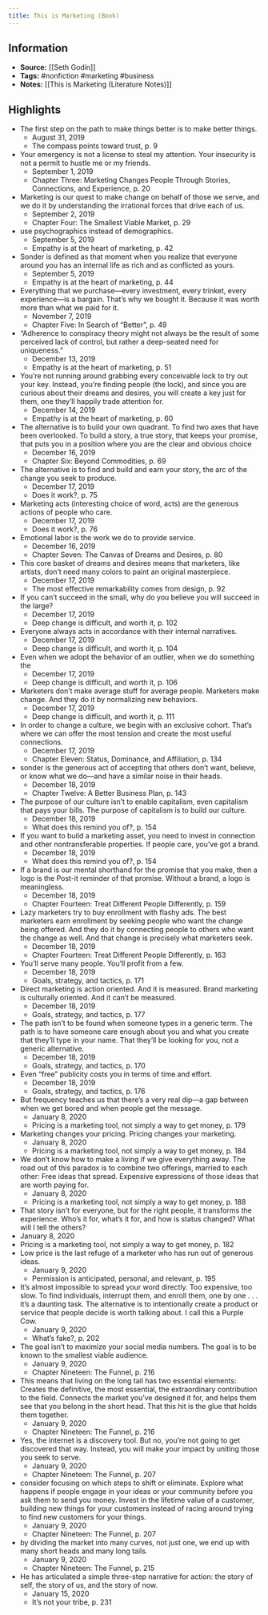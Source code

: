 ```yaml
---
title: This is Marketing (Book)
---
```

## Information
- **Source:** [[Seth Godin]]
- **Tags:** #nonfiction #marketing #business
- **Notes:** [[This is Marketing (Literature Notes)]]

## Highlights
- The first step on the path to make things better is to make better things.
	- August 31, 2019
	- The compass points toward trust, p. 9
- Your emergency is not a license to steal my attention. Your insecurity is not a permit to hustle me or my friends.
	- September 1, 2019
	- Chapter Three: Marketing Changes People Through Stories, Connections, and Experience, p. 20
- Marketing is our quest to make change on behalf of those we serve, and we do it by understanding the irrational forces that drive each of us.
	- September 2, 2019
	- Chapter Four: The Smallest Viable Market, p. 29
- use psychographics instead of demographics.
	- September 5, 2019
	- Empathy is at the heart of marketing, p. 42
- Sonder is defined as that moment when you realize that everyone around you has an internal life as rich and as conflicted as yours.
	- September 5, 2019
	- Empathy is at the heart of marketing, p. 44
- Everything that we purchase—every investment, every trinket, every experience—is a bargain. That’s why we bought it. Because it was worth more than what we paid for it.
	- November 7, 2019
	- Chapter Five: In Search of “Better”, p. 49
- “Adherence to conspiracy theory might not always be the result of some perceived lack of control, but rather a deep-seated need for uniqueness.”
	- December 13, 2019
	- Empathy is at the heart of marketing, p. 51
- You’re not running around grabbing every conceivable lock to try out your key. Instead, you’re finding people (the lock), and since you are curious about their dreams and desires, you will create a key just for them, one they’ll happily trade attention for.
	- December 14, 2019
	- Empathy is at the heart of marketing, p. 60
- The alternative is to build your own quadrant. To find two axes that have been overlooked. To build a story, a true story, that keeps your promise, that puts you in a position where you are the clear and obvious choice
	- December 16, 2019
	- Chapter Six: Beyond Commodities, p. 69
- The alternative is to find and build and earn your story, the arc of the change you seek to produce.
	- December 17, 2019
	- Does it work?, p. 75
- Marketing acts (interesting choice of word, acts) are the generous actions of people who care.
	- December 17, 2019
	- Does it work?, p. 76
- Emotional labor is the work we do to provide service.
	- December 16, 2019
	- Chapter Seven: The Canvas of Dreams and Desires, p. 80
- This core basket of dreams and desires means that marketers, like artists, don’t need many colors to paint an original masterpiece.
	- December 17, 2019
	- The most effective remarkability comes from design, p. 92
- If you can’t succeed in the small, why do you believe you will succeed in the large?
	- December 17, 2019
	- Deep change is difficult, and worth it, p. 102
- Everyone always acts in accordance with their internal narratives.
	- December 17, 2019
	- Deep change is difficult, and worth it, p. 104
- Even when we adopt the behavior of an outlier, when we do something the
	- December 17, 2019
	- Deep change is difficult, and worth it, p. 106
- Marketers don’t make average stuff for average people. Marketers make change. And they do it by normalizing new behaviors.
	- December 17, 2019
	- Deep change is difficult, and worth it, p. 111
- In order to change a culture, we begin with an exclusive cohort. That’s where we can offer the most tension and create the most useful connections.
	- December 17, 2019
	- Chapter Eleven: Status, Dominance, and Affiliation, p. 134
- sonder is the generous act of accepting that others don’t want, believe, or know what we do—and have a similar noise in their heads.
	- December 18, 2019
	- Chapter Twelve: A Better Business Plan, p. 143
- The purpose of our culture isn’t to enable capitalism, even capitalism that pays your bills. The purpose of capitalism is to build our culture.
	- December 18, 2019
	- What does this remind you of?, p. 154
- If you want to build a marketing asset, you need to invest in connection and other nontransferable properties. If people care, you’ve got a brand.
	- December 18, 2019
	- What does this remind you of?, p. 154
- If a brand is our mental shorthand for the promise that you make, then a logo is the Post-it reminder of that promise. Without a brand, a logo is meaningless.
	- December 18, 2019
	- Chapter Fourteen: Treat Different People Differently, p. 159
- Lazy marketers try to buy enrollment with flashy ads. The best marketers earn enrollment by seeking people who want the change being offered. And they do it by connecting people to others who want the change as well. And that change is precisely what marketers seek.
	-  December 18, 2019
	-  Chapter Fourteen: Treat Different People Differently, p. 163
- You’ll serve many people. You’ll profit from a few.
	- December 18, 2019
	- Goals, strategy, and tactics, p. 171
- Direct marketing is action oriented. And it is measured. Brand marketing is culturally oriented. And it can’t be measured.
	- December 18, 2019
	- Goals, strategy, and tactics, p. 177
- The path isn’t to be found when someone types in a generic term. The path is to have someone care enough about you and what you create that they’ll type in your name. That they’ll be looking for you, not a generic alternative.
	- December 18, 2019
	- Goals, strategy, and tactics, p. 170
- Even “free” publicity costs you in terms of time and effort.
	- December 18, 2019
	- Goals, strategy, and tactics, p. 176
- But frequency teaches us that there’s a very real dip—a gap between when we get bored and when people get the message.
	- January 8, 2020
	- Pricing is a marketing tool, not simply a way to get money, p. 179
- Marketing changes your pricing. Pricing changes your marketing.
	- January 8, 2020
	- Pricing is a marketing tool, not simply a way to get money, p. 184
- We don’t know how to make a living if we give everything away. The road out of this paradox is to combine two offerings, married to each other: Free ideas that spread. Expensive expressions of those ideas that are worth paying for.
	- January 8, 2020
	- Pricing is a marketing tool, not simply a way to get money, p. 188
- That story isn’t for everyone, but for the right people, it transforms the experience. Who’s it for, what’s it for, and how is status changed? What will I tell the others?
- January 8, 2020
- Pricing is a marketing tool, not simply a way to get money, p. 182
- Low price is the last refuge of a marketer who has run out of generous ideas.
	- January 9, 2020
	- Permission is anticipated, personal, and relevant, p. 195
- It’s almost impossible to spread your word directly. Too expensive, too slow. To find individuals, interrupt them, and enroll them, one by one . . . it’s a daunting task. The alternative is to intentionally create a product or service that people decide is worth talking about. I call this a Purple Cow.
	- January 9, 2020
	- What’s fake?, p. 202
- The goal isn’t to maximize your social media numbers. The goal is to be known to the smallest viable audience.
	- January 9, 2020
	- Chapter Nineteen: The Funnel, p. 216
- This means that living on the long tail has two essential elements: Creates the definitive, the most essential, the extraordinary contribution to the field. Connects the market you’ve designed it for, and helps them see that you belong in the short head. That this hit is the glue that holds them together.
	- January 9, 2020
	- Chapter Nineteen: The Funnel, p. 216
- Yes, the internet is a discovery tool. But no, you’re not going to get discovered that way. Instead, you will make your impact by uniting those you seek to serve.
	- January 9, 2020
	- Chapter Nineteen: The Funnel, p. 207
- consider focusing on which steps to shift or eliminate. Explore what happens if people engage in your ideas or your community before you ask them to send you money. Invest in the lifetime value of a customer, building new things for your customers instead of racing around trying to find new customers for your things.
	- January 9, 2020
	- Chapter Nineteen: The Funnel, p. 207
- by dividing the market into many curves, not just one, we end up with many short heads and many long tails.
	- January 9, 2020
	- Chapter Nineteen: The Funnel, p. 215
- He has articulated a simple three-step narrative for action: the story of self, the story of us, and the story of now.
	- January 15, 2020
	- It’s not your tribe, p. 231
